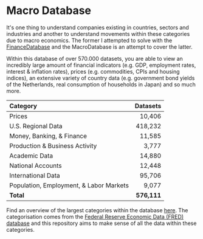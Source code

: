 # Macro Database
It's one thing to understand companies existing in countries, sectors and industries and another to understand 
movements within these categories due to macro economics. The former I attempted to solve with the 
[FinanceDatabase](https://github.com/JerBouma/FinanceDatabase) and the MacroDatabase is an attempt to cover the latter. 

Within this database of over 570.000 datasets, you are able to view an incredibly large amount of financial indicators 
(e.g. GDP, employment rates, interest & inflation rates), prices (e.g. commodities, CPIs and housing indices), an extensive 
variety of country data (e.g. government bond yields of the Netherlands, real consumption of households in Japan) and 
so much more.

| Category                                | Datasets                      |                 
|:----------------------------------------|------------------------------:|
| Prices                                  | 10,406                        |                       
| U.S. Regional Data                      | 418,232                       |                                         
| Money, Banking, & Finance               | 11,585                        |                                               
| Production & Business Activity          | 3,777                         |                                              
| Academic Data                           | 14,880                        |                    
| National Accounts                       | 12,448                        |                                           
| International Data                      | 95,706                        |                                                 
| Population, Employment, & Labor Markets | 9,077                         |
| **Total**                               | **576,111**                   |

Find an overview of the largest categories within the database [here](/Database). The categorisation comes from the [Federal Reserve Economic Data (FRED) database](https://fred.stlouisfed.org/) and this repository aims to make sense of all the data within these categories.
